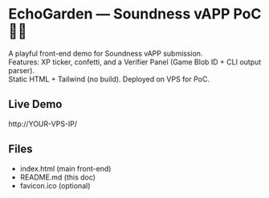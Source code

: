 # EchoGarden — Soundness vAPP PoC 🌱✨

A playful front-end demo for Soundness vAPP submission.  
Features: XP ticker, confetti, and a Verifier Panel (Game Blob ID + CLI output parser).  
Static HTML + Tailwind (no build). Deployed on VPS for PoC.

## Live Demo
http://YOUR-VPS-IP/

## Files
- index.html (main front-end)
- README.md (this doc)
- favicon.ico (optional)

